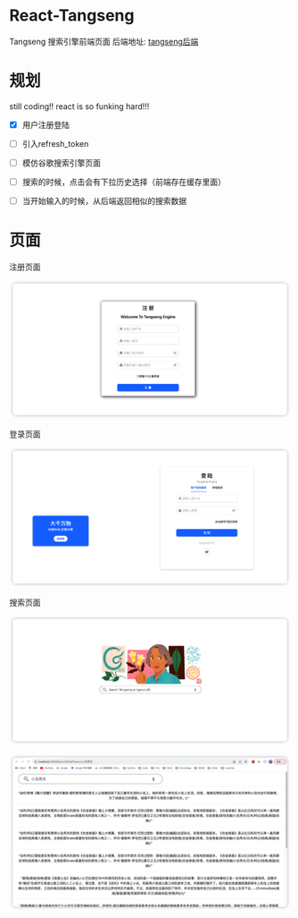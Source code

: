 # React-Tangseng

Tangseng 搜索引擎前端页面
后端地址: [tangseng后端](https://github.com/CocaineCong/tangseng)

# 规划

still coding!! react is so funking hard!!!

- [x] 用户注册登陆
- [ ] 引入refresh_token
- [ ] 模仿谷歌搜索引擎页面
- [ ] 搜索的时候，点击会有下拉历史选择（前端存在缓存里面）
- [ ] 当开始输入的时候，从后端返回相似的搜索数据


# 页面

注册页面

![注册](./src/assets/images/register-page.png)

登录页面

![注册](./src/assets/images/login-page.png)

搜索页面

![搜索](./src/assets/images/search-page2.jpg)

![搜索详情](./src/assets/images/search-detail.jpg)
